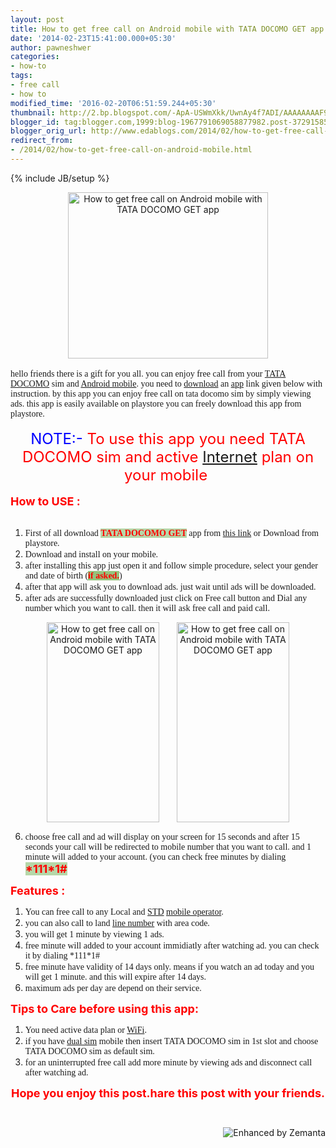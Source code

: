 ```yaml
---
layout: post
title: How to get free call on Android mobile with TATA DOCOMO GET app
date: '2014-02-23T15:41:00.000+05:30'
author: pawneshwer
categories:
- how-to
tags:
- free call
- how to
modified_time: '2016-02-20T06:51:59.244+05:30'
thumbnail: http://2.bp.blogspot.com/-ApA-USWmXkk/UwnAy4f7ADI/AAAAAAAAF90/UPt01r20V7I/s72-c/tata+docomo+GET.png
blogger_id: tag:blogger.com,1999:blog-1967791069058877982.post-3729158553686223647
blogger_orig_url: http://www.edablogs.com/2014/02/how-to-get-free-call-on-android-mobile.html
redirect_from:
- /2014/02/how-to-get-free-call-on-android-mobile.html
---
```


{% include JB/setup %}

<div dir="ltr" style="text-align: left;" trbidi="on"><div style="text-align: right;"></div><div style="text-align: right;"></div><div class="separator" style="clear: both; text-align: center;"><a href="http://2.bp.blogspot.com/-ApA-USWmXkk/UwnAy4f7ADI/AAAAAAAAF90/UPt01r20V7I/s1600/tata+docomo+GET.png" imageanchor="1" style="margin-left: 1em; margin-right: 1em;"><img alt="How to get free call on Android mobile with TATA DOCOMO GET app" border="0" src="http://2.bp.blogspot.com/-ApA-USWmXkk/UwnAy4f7ADI/AAAAAAAAF90/UPt01r20V7I/s1600/tata+docomo+GET.png" height="266" title="How to get free call on Android mobile with TATA DOCOMO GET app" width="320" /></a></div><br /><span style="font-family: Georgia, Times New Roman, serif;">hello friends there is a gift for you all. you can enjoy free call from your <a class="zem_slink" href="http://www.tatadocomo.com/" rel="homepage" target="_blank" title="Tata DoCoMo">TATA DOCOMO</a> sim and <a class="zem_slink" href="http://code.google.com/android/" rel="homepage" target="_blank" title="Android">Android mobile</a>. you need to <a class="zem_slink" href="http://en.wikipedia.org/wiki/Uploading_and_downloading" rel="wikipedia" target="_blank" title="Uploading and downloading">download</a> an <a class="zem_slink" href="http://en.wikipedia.org/wiki/Mobile_app" rel="wikipedia" target="_blank" title="Mobile app">app</a> link given below with instruction. by this app you can enjoy free call on tata docomo sim by simply viewing ads. this app is easily available on playstore you can freely download this app from playstore.</span><br /><br /><div style="text-align: center;"><span style="font-size: x-large;"><span style="color: blue;">NOTE:-</span> <span style="color: red;">To use this app you need TATA DOCOMO sim and active <a class="zem_slink" href="http://en.wikipedia.org/wiki/Internet" rel="wikipedia" target="_blank" title="Internet">Internet</a> plan on your mobile&nbsp;</span></span></div><br /><span style="color: red; font-size: large;"><b>How to USE :</b></span><br /><br /><ol style="text-align: left;"><li><span style="font-family: Georgia, Times New Roman, serif;">First of all download <b><span style="background-color: #b6d7a8; color: red;">TATA DOCOMO GET</span> </b>app from <a href="https://play.google.com/store/apps/details?id=com.astpl.madcall" rel="nofollow" target="_blank">this link</a>&nbsp;or Download from playstore.</span></li><li><span style="font-family: Georgia, Times New Roman, serif;">Download and install on your mobile.&nbsp;</span></li><li><span style="font-family: Georgia, Times New Roman, serif;">after installing this app just open it and follow simple procedure, select your gender and date of birth (<span style="background-color: #93c47d; color: red;"><b>if asked.</b></span>)</span></li><li><span style="font-family: Georgia, Times New Roman, serif;">after that app will ask you to download ads. just wait until ads will be downloaded.</span></li><li><span style="font-family: Georgia, Times New Roman, serif;">after ads are successfully downloaded just click on Free call button and Dial any number which you want to call. then it will ask free call and paid call.</span></li></ol><div style="margin-left: 1em; margin-right: 1em; text-align: center;"><a href="http://3.bp.blogspot.com/-_p2ciZaKZeE/UwnFXm9hvuI/AAAAAAAAF-A/2Y9fwvg_rx0/s1600/Screenshot_2014-02-23-15-16-23.png" imageanchor="1" style="margin-left: 1em; margin-right: 1em;"><img alt="How to get free call on Android mobile with TATA DOCOMO GET app" border="0" src="http://3.bp.blogspot.com/-_p2ciZaKZeE/UwnFXm9hvuI/AAAAAAAAF-A/2Y9fwvg_rx0/s1600/Screenshot_2014-02-23-15-16-23.png" height="320" title="How to get free call on Android mobile with TATA DOCOMO GET app" width="180" /></a><a href="http://2.bp.blogspot.com/-WxDCsUMyHyc/UwnFYBH5cKI/AAAAAAAAF-E/tP0X2CqTsm8/s1600/Screenshot_2014-02-23-15-23-30.png" imageanchor="1" style="margin-left: 1em; margin-right: 1em;"><img alt="How to get free call on Android mobile with TATA DOCOMO GET app" border="0" src="http://2.bp.blogspot.com/-WxDCsUMyHyc/UwnFYBH5cKI/AAAAAAAAF-E/tP0X2CqTsm8/s1600/Screenshot_2014-02-23-15-23-30.png" height="320" title="How to get free call on Android mobile with TATA DOCOMO GET app" width="180" /></a></div><ol start="6" style="text-align: left;"><li><span style="font-family: Georgia, Times New Roman, serif;">choose free call and ad will display on your screen for 15 seconds and after 15 seconds your call will be redirected to mobile number that you want to call. and 1 minute will added to your account. (you can check free minutes by dialing</span> <b><span style="background-color: #b6d7a8; color: red; font-size: large;">*111*1#</span></b></li></ol><div><span style="color: red; font-size: large;"><b>Features :</b></span></div><div><ol style="text-align: left;"><li><span style="font-family: Georgia, Times New Roman, serif;">You can free call to any Local and <a class="zem_slink" href="http://en.wikipedia.org/wiki/Sexually_transmitted_disease" rel="wikipedia" target="_blank" title="Sexually transmitted disease">STD</a> <a class="zem_slink" href="http://en.wikipedia.org/wiki/Mobile_network_operator" rel="wikipedia" target="_blank" title="Mobile network operator">mobile operator</a>.</span></li><li><span style="font-family: Georgia, Times New Roman, serif;">you can also call to land <a class="zem_slink" href="http://en.wikipedia.org/wiki/Line_number" rel="wikipedia" target="_blank" title="Line number">line number</a> with area code.</span></li><li><span style="font-family: Georgia, Times New Roman, serif;">you will get 1 minute by viewing 1 ads.</span></li><li><span style="font-family: Georgia, Times New Roman, serif;">free minute will added to your account immidiatly after watching ad. you can check it by dialing *111*1#</span></li><li><span style="font-family: Georgia, Times New Roman, serif;">free minute have validity of 14 days only. means if you watch an ad today and you will get 1 minute. and this will expire after 14 days.</span></li><li><span style="font-family: Georgia, Times New Roman, serif;">maximum ads per day are depend on their service.</span></li></ol><div><span style="color: red; font-size: large;"><b>Tips to Care before using this app:</b></span></div></div><div><ol style="text-align: left;"><li><span style="font-family: Georgia, Times New Roman, serif;">You need active data plan or <a class="zem_slink" href="http://en.wikipedia.org/wiki/Wi-Fi" rel="wikipedia" target="_blank" title="Wi-Fi">WiFi</a>.</span></li><li><span style="font-family: Georgia, Times New Roman, serif;">if you have <a class="zem_slink" href="http://en.wikipedia.org/wiki/Dual_SIM" rel="wikipedia" target="_blank" title="Dual SIM">dual sim</a> mobile then insert TATA DOCOMO sim in 1st slot and choose TATA DOCOMO sim as default sim.</span></li><li><span style="font-family: Georgia, Times New Roman, serif;">for an uninterrupted free call add more minute by viewing ads and disconnect call after watching ad.</span></li></ol><div style="text-align: center;"><span style="color: red; font-size: large;"><b>Hope you enjoy this post.hare this post with your friends.</b></span></div></div><br /><br />  <div class="zemanta-pixie" style="height: 15px; margin-top: 10px;"><a class="zemanta-pixie-a" href="http://www.zemanta.com/?px" title="Enhanced by Zemanta"><img alt="Enhanced by Zemanta" class="zemanta-pixie-img" src="http://img.zemanta.com/zemified_e.png?x-id=9753a705-bf8d-4195-a094-d3f8b519d96f" style="border: none; float: right;" /></a></div></div>